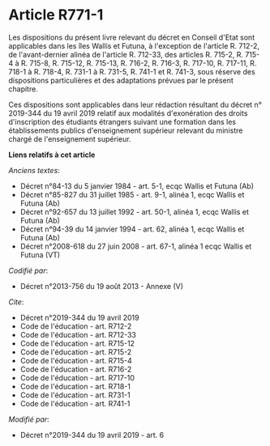 # Article R771-1

Les dispositions du présent livre relevant du décret en Conseil d'Etat sont applicables dans les îles Wallis et Futuna, à
l'exception de l'article R. 712-2, de l'avant-dernier alinéa de l'article R. 712-33, des articles R. 715-2, R. 715-4 à R.
715-8, R. 715-12, R. 715-13, R. 716-2, R. 716-3, R. 717-10, R. 717-11, R. 718-1 à R. 718-4, R. 731-1 à R. 731-5, R. 741-1 et
R. 741-3, sous réserve des dispositions particulières et des adaptations prévues par le présent chapitre. 

Ces dispositions sont applicables dans leur rédaction résultant du décret n° 2019-344 du 19 avril 2019 relatif aux modalités
d'exonération des droits d'inscription des étudiants étrangers suivant une formation dans les établissements publics
d'enseignement supérieur relevant du ministre chargé de l'enseignement supérieur.

**Liens relatifs à cet article**

_Anciens textes_:

  - Décret n°84-13 du 5 janvier 1984 - art. 5-1, ecqc Wallis et Futuna (Ab)
  - Décret n°85-827 du 31 juillet 1985 - art. 9-1, alinéa 1, ecqc Wallis et Futuna (Ab)
  - Décret n°92-657 du 13 juillet 1992 - art. 50-1, alinéa 1, ecqc Wallis et Futuna (Ab)
  - Décret n°94-39 du 14 janvier 1994 - art. 62, alinéa 1, ecqc Wallis et Futuna (Ab)
  - Décret n°2008-618 du 27 juin 2008 - art. 67-1, alinéa 1 ecqc Wallis et Futuna (VT)

_Codifié par_:

  - Décret n°2013-756 du 19 août 2013 -  Annexe (V)

_Cite_:

  - Décret n°2019-344 du 19 avril 2019
  - Code de l'éducation - art. R712-2
  - Code de l'éducation - art. R712-33
  - Code de l'éducation - art. R715-12
  - Code de l'éducation - art. R715-2
  - Code de l'éducation - art. R715-4
  - Code de l'éducation - art. R716-2
  - Code de l'éducation - art. R717-10
  - Code de l'éducation - art. R718-1
  - Code de l'éducation - art. R731-1
  - Code de l'éducation - art. R741-1

_Modifié par_:

  - Décret n°2019-344 du 19 avril 2019 - art. 6
